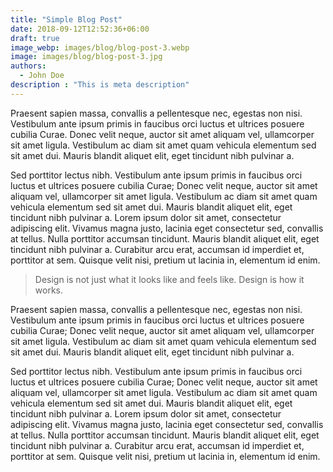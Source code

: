 ```yaml
---
title: "Simple Blog Post"
date: 2018-09-12T12:52:36+06:00
draft: true
image_webp: images/blog/blog-post-3.webp
image: images/blog/blog-post-3.jpg
authors: 
  - John Doe
description : "This is meta description"
---
```


Praesent sapien massa, convallis a pellentesque nec, egestas non nisi. Vestibulum ante ipsum primis in faucibus orci luctus et ultrices posuere cubilia Curae. Donec velit neque, auctor sit amet aliquam vel, ullamcorper sit amet ligula. Vestibulum ac diam sit amet quam vehicula elementum sed sit amet dui. Mauris blandit aliquet elit, eget tincidunt nibh pulvinar a.

Sed porttitor lectus nibh. Vestibulum ante ipsum primis in faucibus orci luctus et ultrices posuere cubilia Curae; Donec velit neque, auctor sit amet aliquam vel, ullamcorper sit amet ligula. Vestibulum ac diam sit amet quam vehicula elementum sed sit amet dui. Mauris blandit aliquet elit, eget tincidunt nibh pulvinar a. Lorem ipsum dolor sit amet, consectetur adipiscing elit. Vivamus magna justo, lacinia eget consectetur sed, convallis at tellus. Nulla porttitor accumsan tincidunt. Mauris blandit aliquet elit, eget tincidunt nibh pulvinar a. Curabitur arcu erat, accumsan id imperdiet et, porttitor at sem. Quisque velit nisi, pretium ut lacinia in, elementum id enim.

> Design is not just what it looks like and feels like. Design is how it works.

Praesent sapien massa, convallis a pellentesque nec, egestas non nisi. Vestibulum ante ipsum primis in faucibus orci luctus et ultrices posuere cubilia Curae; Donec velit neque, auctor sit amet aliquam vel, ullamcorper sit amet ligula. Vestibulum ac diam sit amet quam vehicula elementum sed sit amet dui. Mauris blandit aliquet elit, eget tincidunt nibh pulvinar a.

Sed porttitor lectus nibh. Vestibulum ante ipsum primis in faucibus orci luctus et ultrices posuere cubilia Curae; Donec velit neque, auctor sit amet aliquam vel, ullamcorper sit amet ligula. Vestibulum ac diam sit amet quam vehicula elementum sed sit amet dui. Mauris blandit aliquet elit, eget tincidunt nibh pulvinar a. Lorem ipsum dolor sit amet, consectetur adipiscing elit. Vivamus magna justo, lacinia eget consectetur sed, convallis at tellus. Nulla porttitor accumsan tincidunt. Mauris blandit aliquet elit, eget tincidunt nibh pulvinar a. Curabitur arcu erat, accumsan id imperdiet et, porttitor at sem. Quisque velit nisi, pretium ut lacinia in, elementum id enim.